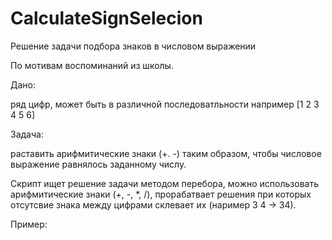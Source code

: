 # CalculateSignSelecion
Решение задачи подбора знаков в числовом выражении

По мотивам воспоминаний из школы.

Дано:

ряд цифр, может быть в различной последоватльности например [1 2 3 4 5 6]

Задача:

раставить арифмитические знаки (+. -) таким образом, чтобы числовое выражение равнялось заданному числу.

Скрипт ищет решение задачи методом перебора, можно использовать арифмитические знаки (+, -, *, /), прорабатвает решения при которых отсутсвие знака между цифрами склевает их (наример 3 4 -> 34).

Пример: